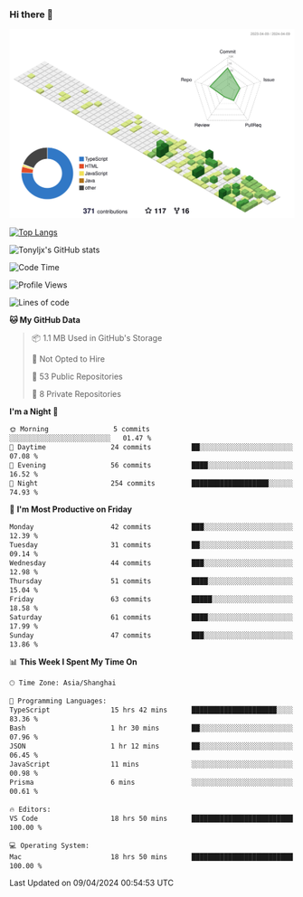 ### Hi there 👋

![](./profile-3d-contrib/profile-green-animate.svg)

 

[![Top Langs](https://github-readme-stats.vercel.app/api/top-langs/?username=tonyljx)](https://github.com/anuraghazra/github-readme-stats)

![Tonyljx's GitHub stats](https://github-readme-stats.vercel.app/api?username=tonyljx&theme=default&show_icons=true)

 

<!--START_SECTION:waka-->
![Code Time](http://img.shields.io/badge/Code%20Time-281%20hrs%2031%20mins-blue)

![Profile Views](http://img.shields.io/badge/Profile%20Views-8-blue)

![Lines of code](https://img.shields.io/badge/From%20Hello%20World%20I%27ve%20Written-403.3%20thousand%20lines%20of%20code-blue)

**🐱 My GitHub Data** 

> 📦 1.1 MB Used in GitHub's Storage 
 > 
> 🚫 Not Opted to Hire
 > 
> 📜 53 Public Repositories 
 > 
> 🔑 8 Private Repositories 
 > 
**I'm a Night 🦉** 

```text
🌞 Morning                5 commits           ░░░░░░░░░░░░░░░░░░░░░░░░░   01.47 % 
🌆 Daytime                24 commits          ██░░░░░░░░░░░░░░░░░░░░░░░   07.08 % 
🌃 Evening                56 commits          ████░░░░░░░░░░░░░░░░░░░░░   16.52 % 
🌙 Night                  254 commits         ███████████████████░░░░░░   74.93 % 
```
📅 **I'm Most Productive on Friday** 

```text
Monday                   42 commits          ███░░░░░░░░░░░░░░░░░░░░░░   12.39 % 
Tuesday                  31 commits          ██░░░░░░░░░░░░░░░░░░░░░░░   09.14 % 
Wednesday                44 commits          ███░░░░░░░░░░░░░░░░░░░░░░   12.98 % 
Thursday                 51 commits          ████░░░░░░░░░░░░░░░░░░░░░   15.04 % 
Friday                   63 commits          █████░░░░░░░░░░░░░░░░░░░░   18.58 % 
Saturday                 61 commits          ████░░░░░░░░░░░░░░░░░░░░░   17.99 % 
Sunday                   47 commits          ███░░░░░░░░░░░░░░░░░░░░░░   13.86 % 
```


📊 **This Week I Spent My Time On** 

```text
🕑︎ Time Zone: Asia/Shanghai

💬 Programming Languages: 
TypeScript               15 hrs 42 mins      █████████████████████░░░░   83.36 % 
Bash                     1 hr 30 mins        ██░░░░░░░░░░░░░░░░░░░░░░░   07.96 % 
JSON                     1 hr 12 mins        ██░░░░░░░░░░░░░░░░░░░░░░░   06.45 % 
JavaScript               11 mins             ░░░░░░░░░░░░░░░░░░░░░░░░░   00.98 % 
Prisma                   6 mins              ░░░░░░░░░░░░░░░░░░░░░░░░░   00.61 % 

🔥 Editors: 
VS Code                  18 hrs 50 mins      █████████████████████████   100.00 % 

💻 Operating System: 
Mac                      18 hrs 50 mins      █████████████████████████   100.00 % 
```


 Last Updated on 09/04/2024 00:54:53 UTC
<!--END_SECTION:waka-->
